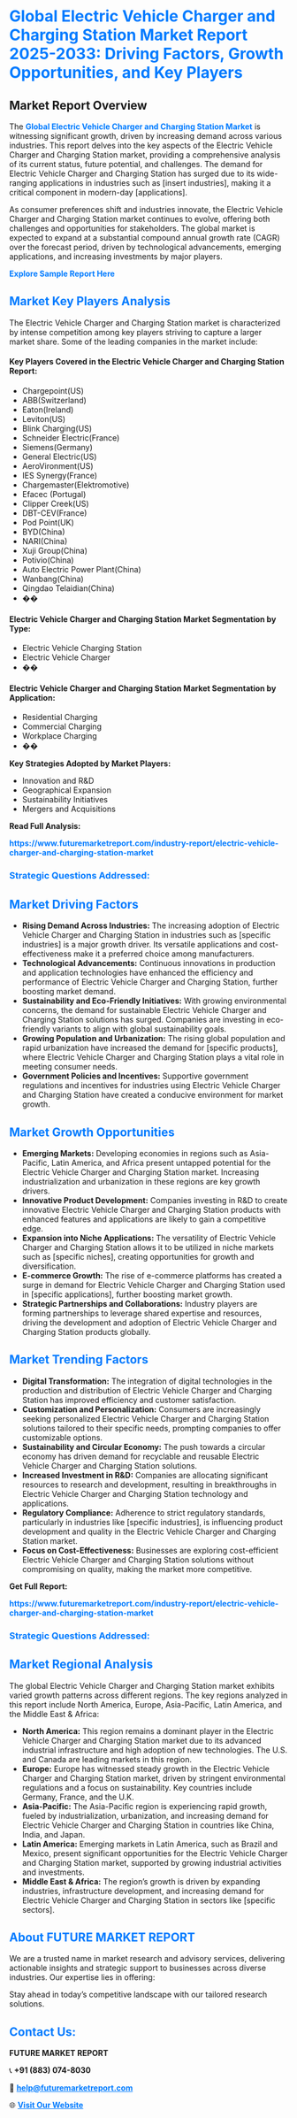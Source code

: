 <h1 style="color: #007BFF;">Global Electric Vehicle Charger and Charging Station Market Report 2025-2033: Driving Factors, Growth Opportunities, and Key Players</h1>

<section id="overview">
<h2>Market Report Overview</h2>
<p>The <a href="https://www.futuremarketreport.com/industry-report/electric-vehicle-charger-and-charging-station-market" style="color: #007BFF; text-decoration: none;"><strong>Global Electric Vehicle Charger and Charging Station Market</strong></a> is witnessing significant growth, driven by increasing demand across various industries. This report delves into the key aspects of the Electric Vehicle Charger and Charging Station market, providing a comprehensive analysis of its current status, future potential, and challenges. The demand for Electric Vehicle Charger and Charging Station has surged due to its wide-ranging applications in industries such as [insert industries], making it a critical component in modern-day [applications].</p>
<p>As consumer preferences shift and industries innovate, the Electric Vehicle Charger and Charging Station market continues to evolve, offering both challenges and opportunities for stakeholders. The global market is expected to expand at a substantial compound annual growth rate (CAGR) over the forecast period, driven by technological advancements, emerging applications, and increasing investments by major players.</p>
</section>

<section id="overview">
<p><a href="https://www.futuremarketreport.com/request-sample/reportId=117473" style="color: #007BFF; text-decoration: none;"><strong>Explore Sample Report Here</strong></a></p>
</section>

<section id="key-players">
<h2 style="color: #007BFF;">Market Key Players Analysis</h2>
<p>The Electric Vehicle Charger and Charging Station market is characterized by intense competition among key players striving to capture a larger market share. Some of the leading companies in the market include:</p>
<h4>Key Players Covered in the Electric Vehicle Charger and Charging Station Report:</h4>
<ul><li>Chargepoint(US)</li><li>ABB(Switzerland)</li><li>Eaton(Ireland)</li><li>Leviton(US)</li><li>Blink Charging(US)</li><li>Schneider Electric(France)</li><li>Siemens(Germany)</li><li>General Electric(US)</li><li>AeroVironment(US)</li><li>IES Synergy(France)</li><li>Chargemaster(Elektromotive)</li><li>Efacec (Portugal)</li><li>Clipper Creek(US)</li><li>DBT-CEV(France)</li><li>Pod Point(UK)</li><li>BYD(China)</li><li>NARI(China)</li><li>Xuji Group(China)</li><li>Potivio(China)</li><li>Auto Electric Power Plant(China)</li><li>Wanbang(China)</li><li>Qingdao Telaidian(China)</li><li>��</li></ul>
<h4>Electric Vehicle Charger and Charging Station Market Segmentation by Type:</h4>
<ul><li>Electric Vehicle Charging Station</li><li>Electric Vehicle Charger</li><li>��</li></ul>

<h4>Electric Vehicle Charger and Charging Station Market Segmentation by Application:</h4>
<ul><li>Residential Charging</li><li>Commercial Charging</li><li>Workplace Charging</li><li>��</li></ul>
<p><strong>Key Strategies Adopted by Market Players:</strong></p>
<ul>
<li>Innovation and R&D</li>
<li>Geographical Expansion</li>
<li>Sustainability Initiatives</li>
<li>Mergers and Acquisitions</li>
</ul>
</section>

<section>
<p><strong>Read Full Analysis: </strong></p><a href="https://www.futuremarketreport.com/industry-report/electric-vehicle-charger-and-charging-station-market" style="color: #007BFF; text-decoration: none;"><strong>https://www.futuremarketreport.com/industry-report/electric-vehicle-charger-and-charging-station-market</strong></a>
<h3 style="color: #007BFF;">Strategic Questions Addressed:</h3>
</section>

<section id="driving-factors">
<h2 style="color: #007BFF;">Market Driving Factors</h2>
<ul>
<li><strong>Rising Demand Across Industries:</strong> The increasing adoption of Electric Vehicle Charger and Charging Station in industries such as [specific industries] is a major growth driver. Its versatile applications and cost-effectiveness make it a preferred choice among manufacturers.</li>
<li><strong>Technological Advancements:</strong> Continuous innovations in production and application technologies have enhanced the efficiency and performance of Electric Vehicle Charger and Charging Station, further boosting market demand.</li>
<li><strong>Sustainability and Eco-Friendly Initiatives:</strong> With growing environmental concerns, the demand for sustainable Electric Vehicle Charger and Charging Station solutions has surged. Companies are investing in eco-friendly variants to align with global sustainability goals.</li>
<li><strong>Growing Population and Urbanization:</strong> The rising global population and rapid urbanization have increased the demand for [specific products], where Electric Vehicle Charger and Charging Station plays a vital role in meeting consumer needs.</li>
<li><strong>Government Policies and Incentives:</strong> Supportive government regulations and incentives for industries using Electric Vehicle Charger and Charging Station have created a conducive environment for market growth.</li>
</ul>
</section>

<section id="growth-opportunities">
<h2 style="color: #007BFF;">Market Growth Opportunities</h2>
<ul>
<li><strong>Emerging Markets:</strong> Developing economies in regions such as Asia-Pacific, Latin America, and Africa present untapped potential for the Electric Vehicle Charger and Charging Station market. Increasing industrialization and urbanization in these regions are key growth drivers.</li>
<li><strong>Innovative Product Development:</strong> Companies investing in R&D to create innovative Electric Vehicle Charger and Charging Station products with enhanced features and applications are likely to gain a competitive edge.</li>
<li><strong>Expansion into Niche Applications:</strong> The versatility of Electric Vehicle Charger and Charging Station allows it to be utilized in niche markets such as [specific niches], creating opportunities for growth and diversification.</li>
<li><strong>E-commerce Growth:</strong> The rise of e-commerce platforms has created a surge in demand for Electric Vehicle Charger and Charging Station used in [specific applications], further boosting market growth.</li>
<li><strong>Strategic Partnerships and Collaborations:</strong> Industry players are forming partnerships to leverage shared expertise and resources, driving the development and adoption of Electric Vehicle Charger and Charging Station products globally.</li>
</ul>
</section>

<section id="trending-factors">
<h2 style="color: #007BFF;">Market Trending Factors</h2>
<ul>
<li><strong>Digital Transformation:</strong> The integration of digital technologies in the production and distribution of Electric Vehicle Charger and Charging Station has improved efficiency and customer satisfaction.</li>
<li><strong>Customization and Personalization:</strong> Consumers are increasingly seeking personalized Electric Vehicle Charger and Charging Station solutions tailored to their specific needs, prompting companies to offer customizable options.</li>
<li><strong>Sustainability and Circular Economy:</strong> The push towards a circular economy has driven demand for recyclable and reusable Electric Vehicle Charger and Charging Station solutions.</li>
<li><strong>Increased Investment in R&D:</strong> Companies are allocating significant resources to research and development, resulting in breakthroughs in Electric Vehicle Charger and Charging Station technology and applications.</li>
<li><strong>Regulatory Compliance:</strong> Adherence to strict regulatory standards, particularly in industries like [specific industries], is influencing product development and quality in the Electric Vehicle Charger and Charging Station market.</li>
<li><strong>Focus on Cost-Effectiveness:</strong> Businesses are exploring cost-efficient Electric Vehicle Charger and Charging Station solutions without compromising on quality, making the market more competitive.</li>
</ul>
</section>

<section>
<p><strong>Get Full Report: </strong></p><a href="https://www.futuremarketreport.com/industry-report/electric-vehicle-charger-and-charging-station-market" style="color: #007BFF; text-decoration: none;"><strong>https://www.futuremarketreport.com/industry-report/electric-vehicle-charger-and-charging-station-market</strong></a>
<h3 style="color: #007BFF;">Strategic Questions Addressed:</h3>
</section>


<section id="regional-analysis">
<h2 style="color: #007BFF;">Market Regional Analysis</h2>
<p>The global Electric Vehicle Charger and Charging Station market exhibits varied growth patterns across different regions. The key regions analyzed in this report include North America, Europe, Asia-Pacific, Latin America, and the Middle East & Africa:</p>
<ul>
<li><strong>North America:</strong> This region remains a dominant player in the Electric Vehicle Charger and Charging Station market due to its advanced industrial infrastructure and high adoption of new technologies. The U.S. and Canada are leading markets in this region.</li>
<li><strong>Europe:</strong> Europe has witnessed steady growth in the Electric Vehicle Charger and Charging Station market, driven by stringent environmental regulations and a focus on sustainability. Key countries include Germany, France, and the U.K.</li>
<li><strong>Asia-Pacific:</strong> The Asia-Pacific region is experiencing rapid growth, fueled by industrialization, urbanization, and increasing demand for Electric Vehicle Charger and Charging Station in countries like China, India, and Japan.</li>
<li><strong>Latin America:</strong> Emerging markets in Latin America, such as Brazil and Mexico, present significant opportunities for the Electric Vehicle Charger and Charging Station market, supported by growing industrial activities and investments.</li>
<li><strong>Middle East & Africa:</strong> The region’s growth is driven by expanding industries, infrastructure development, and increasing demand for Electric Vehicle Charger and Charging Station in sectors like [specific sectors].</li>
</ul>
</section>

<footer>
<h2 style="color: #007BFF;">About FUTURE MARKET REPORT</h2>
<p>We are a trusted name in market research and advisory services, delivering actionable insights and strategic support to businesses across diverse industries. Our expertise lies in offering:</p>

<p>Stay ahead in today’s competitive landscape with our tailored research solutions.</p>

<h2 style="color: #007BFF;">Contact Us:</h2>
<p><strong>FUTURE MARKET REPORT</strong></p>
<p>📞 <strong>+91 (883) 074-8030</strong></p>
<p>📧 <strong><a href="mailto:help@futuremarketreport.com" style="color: #007BFF;">help@futuremarketreport.com</a></strong></p>
<p>🌐 <strong><a href="https://www.futuremarketreport.com/" style="color: #007BFF;">Visit Our Website</a></strong></p>
</footer>